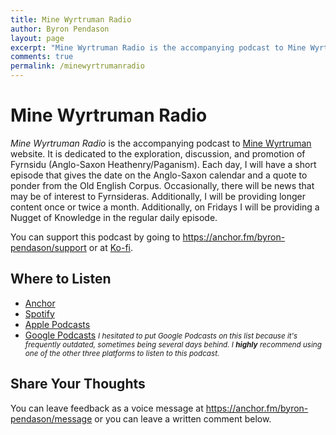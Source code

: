 ```yaml
---
title: Mine Wyrtruman Radio
author: Byron Pendason
layout: page
excerpt: "Mine Wyrtruman Radio is the accompanying podcast to Mine Wyrtruman website. It is dedicated to the exploration, discussion, and promotion of Fyrnsidu (Anglo-Saxon Heathenry/Paganism). Each day, I will have a short episode that gives the date on the Anglo-Saxon calendar and a quote to ponder from the Old English Corpus. Occasionally, there will be news that may be of interest to Fyrnsideras. Additionally, I will be providing longer content once or twice a month."
comments: true
permalink: /minewyrtrumanradio
---
```


# Mine Wyrtruman Radio

*Mine Wyrtruman Radio* is the accompanying podcast to [Mine Wyrtruman](https://www.minewyrtruman.com) website. It is dedicated to the exploration, discussion, and promotion of Fyrnsidu (Anglo-Saxon Heathenry/Paganism). Each day, I will have a short episode that gives the date on the Anglo-Saxon calendar and a quote to ponder from the Old English Corpus. Occasionally, there will be news that may be of interest to Fyrnsideras. Additionally, I will be providing longer content once or twice a month. Additionally, on Fridays I will be providing a Nugget of Knowledge in the regular daily episode.

You can support this podcast by going to <https://anchor.fm/byron-pendason/support> or at [Ko-fi](https://ko-fi.com/byronthefyrnsidere).

## Where to Listen

- [Anchor](https://anchor.fm/byron-pendason)
- [Spotify](https://open.spotify.com/show/2uk8uf9oDEijwyIG8psZEz?si=33rj1B8YTOSGJuGI923hzw)
- [Apple Podcasts](https://podcasts.apple.com/us/podcast/mine-wyrtruman-radio/id1670200535)
- [Google Podcasts](https://podcasts.google.com/feed/aHR0cHM6Ly9hbmNob3IuZm0vcy9kYTEzYTQ5MC9wb2RjYXN0L3Jzcw) <small><i>I hesitated to put Google Podcasts on this list because it's frequently outdated, sometimes being several days behind. I ***highly*** recommend using one of the other three platforms to listen to this podcast.</i></small>

## Share Your Thoughts

You can leave feedback as a voice message at <https://anchor.fm/byron-pendason/message> or you can leave a written comment below.
